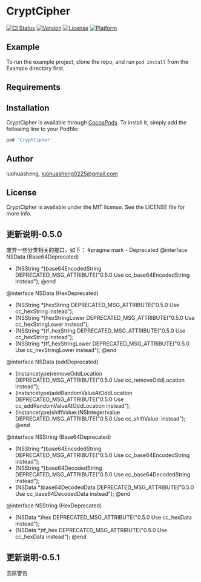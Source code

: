 # CryptCipher

[![CI Status](http://img.shields.io/travis/luohuasheng/CryptCipher.svg?style=flat)](https://travis-ci.org/luohuasheng/CryptCipher)
[![Version](https://img.shields.io/cocoapods/v/CryptCipher.svg?style=flat)](http://cocoapods.org/pods/CryptCipher)
[![License](https://img.shields.io/cocoapods/l/CryptCipher.svg?style=flat)](http://cocoapods.org/pods/CryptCipher)
[![Platform](https://img.shields.io/cocoapods/p/CryptCipher.svg?style=flat)](http://cocoapods.org/pods/CryptCipher)

## Example

To run the example project, clone the repo, and run `pod install` from the Example directory first.

## Requirements

## Installation

CryptCipher is available through [CocoaPods](http://cocoapods.org). To install
it, simply add the following line to your Podfile:

```ruby
pod 'CryptCipher'
```

## Author

luohuasheng, luohuasheng0225@gmail.com

## License

CryptCipher is available under the MIT license. See the LICENSE file for more info.

## 更新说明-0.5.0
废弃一些分类相关的接口，如下：
#pragma mark - Deprecated
@interface NSData (Base64Deprecated)
- (NSString *)base64EncodedString DEPRECATED_MSG_ATTRIBUTE("0.5.0 Use cc_base64EncodedString instead");
@end

@interface NSData (HexDeprecated)
- (NSString *)hexString DEPRECATED_MSG_ATTRIBUTE("0.5.0 Use cc_hexString instead");
- (NSString *)hexStringLower DEPRECATED_MSG_ATTRIBUTE("0.5.0 Use cc_hexStringLower instead");
- (NSString *)tf_hexString DEPRECATED_MSG_ATTRIBUTE("0.5.0 Use cc_hexString instead");
- (NSString *)tf_hexStringLower DEPRECATED_MSG_ATTRIBUTE("0.5.0 Use cc_hexStringLower instead");
@end

@interface NSData (oddDeprecated)
- (instancetype)removeOddLocation DEPRECATED_MSG_ATTRIBUTE("0.5.0 Use cc_removeOddLocation instead");
- (instancetype)addRandomValueAtOddLocation DEPRECATED_MSG_ATTRIBUTE("0.5.0 Use cc_addRandomValueAtOddLocation instead");
- (instancetype)shiftValue:(NSInteger)value DEPRECATED_MSG_ATTRIBUTE("0.5.0 Use cc_shiftValue: instead");
@end

@interface NSString (Base64Deprecated)
- (NSString *)base64EncodedString DEPRECATED_MSG_ATTRIBUTE("0.5.0 Use cc_base64EncodedString instead");
- (NSString *)base64DecodedString DEPRECATED_MSG_ATTRIBUTE("0.5.0 Use cc_base64DecodedString instead");
- (NSData *)base64DecodedData DEPRECATED_MSG_ATTRIBUTE("0.5.0 Use cc_base64DecodedData instead");
@end

@interface NSString (HexDeprecated)
- (NSData *)hex DEPRECATED_MSG_ATTRIBUTE("0.5.0 Use cc_hexData instead");
- (NSData *)tf_hex DEPRECATED_MSG_ATTRIBUTE("0.5.0 Use cc_hexData instead");
@end

## 更新说明-0.5.1
去除警告
